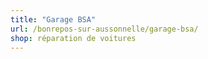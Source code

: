 ```yaml
---
title: "Garage BSA"
url: /bonrepos-sur-aussonnelle/garage-bsa/
shop: réparation de voitures
---
```

